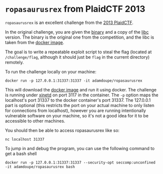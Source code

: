 
# `ropasaurusrex` from PlaidCTF 2013

`ropasaurusrex` is an excellent challenge from the [2013 PlaidCTF][pctf-2013].

In the original challenge, you are given the [binary][binary] and a
copy of the [libc][libc] version. The binary is the original one from
the competition, and the libc is taken from the
[docker image][docker-container].

The goal is to write a repeatable exploit script to steal the flag
(located at `/challenge/flag`, although it should just be `flag` in
the current directory) remotely.

To run the challenge locally on your machine:

	docker run -p 127.0.0.1:31337:31337 -it adamdoupe/ropasaurusrex

This will download the [docker image][docker-container] and run it
using docker. The challenge is running under [xinetd][xinetd-man] on
port 3117 in the container. The `-p` option maps the localhost's port
31337 to the docker container's port 31337. The 127.0.0.1 part is
optional (this restricts the port on your actual machine to only
listen for connections from localhost), however you are running
intentionally vulnerable software on your machine, so it's not a good
idea for it to be accessible to other machines.

You should then be able to access ropasaurusrex like so:

	nc localhost 31337

To jump in and debug the program, you can use the following command
to get a bash shell

	docker run -p 127.0.0.1:31337:31337 --security-opt seccomp:unconfined -it adamdoupe/ropasaurusrex bash

[pctf-2013]: https://ctftime.org/event/64
[binary]: ropasaurusrex-85a84f36f81e11f720b1cf5ea0d1fb0d5a603c0d
[libc]: libc.so.6
[docker-container]: https://hub.docker.com/r/adamdoupe/ropasaurusrex/
[xinetd-man]: https://linux.die.net/man/8/xinetd
